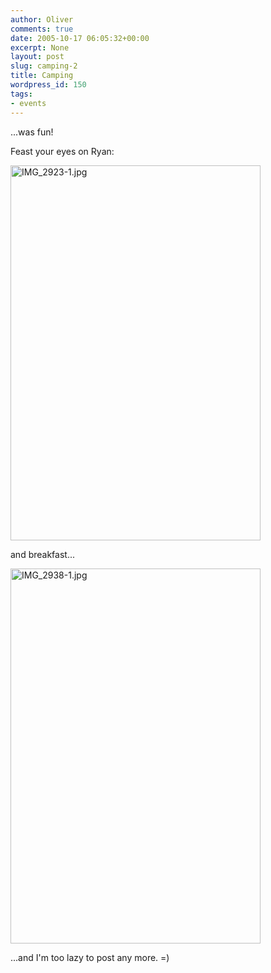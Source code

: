 ```yaml
---
author: Oliver
comments: true
date: 2005-10-17 06:05:32+00:00
excerpt: None
layout: post
slug: camping-2
title: Camping
wordpress_id: 150
tags:
- events
---
```


...was fun!

Feast your eyes on Ryan:

<img alt="IMG_2923-1.jpg" src="http://www.oliverweb.com/images05/blog/IMG_2923-1.jpg" width="400" height="600" />

and breakfast...

<img alt="IMG_2938-1.jpg" src="http://www.oliverweb.com/images05/blog/IMG_2938-1.jpg" width="400" height="600" />

...and I'm too lazy to post any more. =)